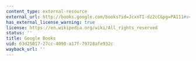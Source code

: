 ```yaml
---
content_type: external-resource
external_url: http://books.google.com/books?id=JcxnTI-dz2cC&pg=PA111#v=onepage
has_external_license_warning: true
license: https://en.wikipedia.org/wiki/All_rights_reserved
status: ''
title: Google Books
uid: 63d25017-27cc-4090-a17f-79728afe932c
wayback_url: ''
---
```

